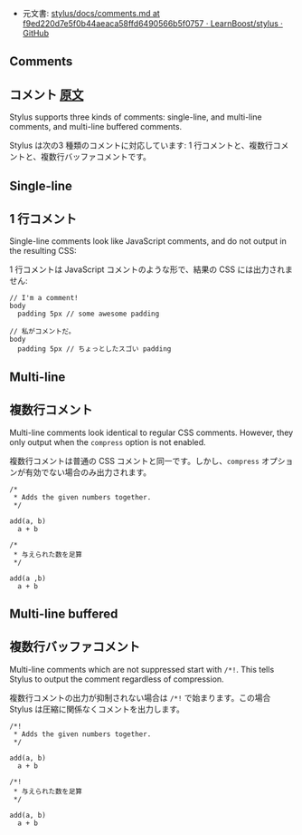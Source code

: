+ 元文書: [stylus/docs/comments.md at f9ed220d7e5f0b44aeaca58ffd6490566b5f0757 · LearnBoost/stylus · GitHub](https://github.com/LearnBoost/stylus/blob/f9ed220d7e5f0b44aeaca58ffd6490566b5f0757/docs/comments.md)

## Comments

## コメント [原文](http://learnboost.github.com/stylus/docs/comments.html)

  Stylus supports three kinds of comments: single-line, and multi-line comments, and multi-line buffered comments.

  Stylus は次の3 種類のコメントに対応しています: 1 行コメントと、複数行コメントと、複数行バッファコメントです。

## Single-line

## 1 行コメント

  Single-line comments look like JavaScript comments, and do not output in the resulting CSS:

  1 行コメントは JavaScript コメントのような形で、結果の CSS には出力されません:

    // I'm a comment!
    body
      padding 5px // some awesome padding

    // 私がコメントだ。
    body
      padding 5px // ちょっとしたスゴい padding

## Multi-line

## 複数行コメント

   Multi-line comments look identical to regular CSS comments. However, they only output when the `compress` option is not enabled.

   複数行コメントは普通の CSS コメントと同一です。しかし、`compress` オプションが有効でない場合のみ出力されます。

    /*
     * Adds the given numbers together.
     */
    
    add(a, b)
      a + b

    /*
     * 与えられた数を足算
     */
    
    add(a ,b)
      a + b

## Multi-line buffered

## 複数行バッファコメント

   Multi-line comments which are not suppressed start with `/*!`. This tells Stylus to output the comment regardless of compression.

   複数行コメントの出力が抑制されない場合は `/*!` で始まります。この場合 Stylus は圧縮に関係なくコメントを出力します。

    /*!
     * Adds the given numbers together.
     */
    
    add(a, b)
      a + b

    /*!
     * 与えられた数を足算
     */
    
    add(a, b)
      a + b
